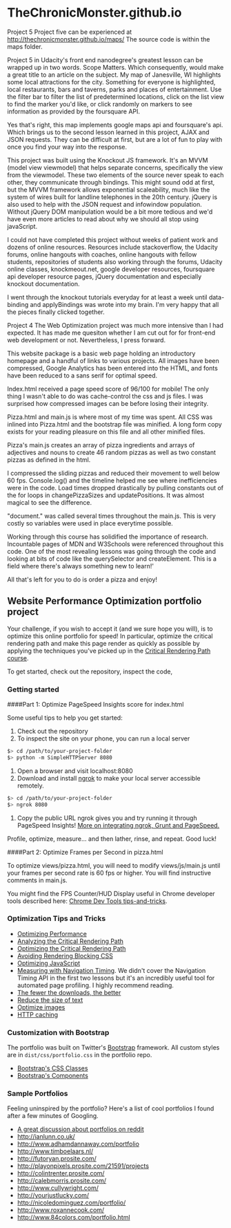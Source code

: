 # TheChronicMonster.github.io

Project 5
Project five can be experienced at http://thechronicmonster.github.io/maps/
The source code is within the maps folder.

Project 5 in Udacity's front end nanodegree's greatest lesson can be wrapped up in two words. Scope Matters.
Which consequently, would make a great title to an article on the subject. My map of Janesville, WI highlights some local attractions for the city. Something for everyone is highlighted, local restaurants, bars and taverns, parks and places of entertainment. Use the filter bar to filter the list of predetermined locations, click on the list view to find the marker you'd like, or click randomly on markers to see information as provided by the foursquare API.

Yes that's right, this map implements google maps api and foursquare's api. Which brings us to the second lesson learned in this project, AJAX and JSON requests. They can be difficult at first, but are a lot of fun to play with once you find your way into the response.

This project was built using the Knockout JS framework. It's an MVVM (model view viewmodel) that helps separate concerns, specifically the view from the viewmodel. These two elements of the source never speak to each other, they communicate through bindings. This might sound odd at first, but the MVVM framework allows exponential scaleability, much like the system of wires built for landline telephones in the 20th century. jQuery is also used to help with the JSON request and infowindow population. Without jQuery DOM manipulation would be a bit more tedious and we'd have even more articles to read about why we should all stop using javaScript.

I could not have completed this project without weeks of patient work and dozens of online resources. Resources include stackoverflow, the Udacity forums, online hangouts with coaches, online hangouts with fellow students, repositories of students also working through the forums, Udacity online classes, knockmeout.net, google developer resources, foursquare api developer resource pages, jQuery documentation and especially knockout documentation.

I went through the knockout tutorials everyday for at least a week until data-binding and applyBindings was wrote into my brain. I'm very happy that all the pieces finally clicked together.

Project 4
The Web Optimization project was much more intensive than I had expected. It has made me quesiton whether I am cut out for for front-end web development or not. Nevertheless, I press forward.

This website package is a basic web page holding an introductory homepage and a handful of links to various projects. All images have been compressed, Google Analytics has been entered into the HTML, and fonts have been reduced to a sans serif for optimal speed. 

Index.html received a page speed score of 96/100 for mobile! The only thing I wasn't able to do was cache-control the css and js files. I was surprised how compressed images can be before losing their integrity. 

Pizza.html and main.js is where most of my time was spent. All CSS was inlined into Pizza.html and the bootstrap file was minified. A long form copy exists for your reading pleasure on this file and all other minified files.

Pizza's main.js creates an array of pizza ingredients and arrays of adjectives and nouns to create 46 random pizzas as well as two constant pizzas as defined in the html. 

I compressed the sliding pizzas and reduced their movement to well below 60 fps. Console.log() and the timeline helped me see where inefficiencies were in the code. Load times dropped drastically by pulling constants out of the for loops in changePizzaSizes and updatePositions. It was almost magical to see the difference.

"document." was called several times throughout the main.js. This is very costly so variables were used in place everytime possible.

Working through this course has solidified the importance of research. Incountable pages of MDN and W3Schools were referenced throughout this code. One of the most revealing lessons was going through the code and looking at bits of code like the querySelector and createElement. This is a field where there's always something new to learn!'

All that's left for you to do is order a pizza and enjoy!



## Website Performance Optimization portfolio project

Your challenge, if you wish to accept it (and we sure hope you will), is to optimize this online portfolio for speed! In particular, optimize the critical rendering path and make this page render as quickly as possible by applying the techniques you've picked up in the [Critical Rendering Path course](https://www.udacity.com/course/ud884).

To get started, check out the repository, inspect the code,

### Getting started

####Part 1: Optimize PageSpeed Insights score for index.html

Some useful tips to help you get started:

1. Check out the repository
1. To inspect the site on your phone, you can run a local server

  ```bash
  $> cd /path/to/your-project-folder
  $> python -m SimpleHTTPServer 8080
  ```

1. Open a browser and visit localhost:8080
1. Download and install [ngrok](https://ngrok.com/) to make your local server accessible remotely.

  ``` bash
  $> cd /path/to/your-project-folder
  $> ngrok 8080
  ```

1. Copy the public URL ngrok gives you and try running it through PageSpeed Insights! [More on integrating ngrok, Grunt and PageSpeed.](http://www.jamescryer.com/2014/06/12/grunt-pagespeed-and-ngrok-locally-testing/)

Profile, optimize, measure... and then lather, rinse, and repeat. Good luck!

####Part 2: Optimize Frames per Second in pizza.html

To optimize views/pizza.html, you will need to modify views/js/main.js until your frames per second rate is 60 fps or higher. You will find instructive comments in main.js. 

You might find the FPS Counter/HUD Display useful in Chrome developer tools described here: [Chrome Dev Tools tips-and-tricks](https://developer.chrome.com/devtools/docs/tips-and-tricks).

### Optimization Tips and Tricks
* [Optimizing Performance](https://developers.google.com/web/fundamentals/performance/ "web performance")
* [Analyzing the Critical Rendering Path](https://developers.google.com/web/fundamentals/performance/critical-rendering-path/analyzing-crp.html "analyzing crp")
* [Optimizing the Critical Rendering Path](https://developers.google.com/web/fundamentals/performance/critical-rendering-path/optimizing-critical-rendering-path.html "optimize the crp!")
* [Avoiding Rendering Blocking CSS](https://developers.google.com/web/fundamentals/performance/critical-rendering-path/render-blocking-css.html "render blocking css")
* [Optimizing JavaScript](https://developers.google.com/web/fundamentals/performance/critical-rendering-path/adding-interactivity-with-javascript.html "javascript")
* [Measuring with Navigation Timing](https://developers.google.com/web/fundamentals/performance/critical-rendering-path/measure-crp.html "nav timing api"). We didn't cover the Navigation Timing API in the first two lessons but it's an incredibly useful tool for automated page profiling. I highly recommend reading.
* <a href="https://developers.google.com/web/fundamentals/performance/optimizing-content-efficiency/eliminate-downloads.html">The fewer the downloads, the better</a>
* <a href="https://developers.google.com/web/fundamentals/performance/optimizing-content-efficiency/optimize-encoding-and-transfer.html">Reduce the size of text</a>
* <a href="https://developers.google.com/web/fundamentals/performance/optimizing-content-efficiency/image-optimization.html">Optimize images</a>
* <a href="https://developers.google.com/web/fundamentals/performance/optimizing-content-efficiency/http-caching.html">HTTP caching</a>

### Customization with Bootstrap
The portfolio was built on Twitter's <a href="http://getbootstrap.com/">Bootstrap</a> framework. All custom styles are in `dist/css/portfolio.css` in the portfolio repo.

* <a href="http://getbootstrap.com/css/">Bootstrap's CSS Classes</a>
* <a href="http://getbootstrap.com/components/">Bootstrap's Components</a>

### Sample Portfolios

Feeling uninspired by the portfolio? Here's a list of cool portfolios I found after a few minutes of Googling.

* <a href="http://www.reddit.com/r/webdev/comments/280qkr/would_anybody_like_to_post_their_portfolio_site/">A great discussion about portfolios on reddit</a>
* <a href="http://ianlunn.co.uk/">http://ianlunn.co.uk/</a>
* <a href="http://www.adhamdannaway.com/portfolio">http://www.adhamdannaway.com/portfolio</a>
* <a href="http://www.timboelaars.nl/">http://www.timboelaars.nl/</a>
* <a href="http://futoryan.prosite.com/">http://futoryan.prosite.com/</a>
* <a href="http://playonpixels.prosite.com/21591/projects">http://playonpixels.prosite.com/21591/projects</a>
* <a href="http://colintrenter.prosite.com/">http://colintrenter.prosite.com/</a>
* <a href="http://calebmorris.prosite.com/">http://calebmorris.prosite.com/</a>
* <a href="http://www.cullywright.com/">http://www.cullywright.com/</a>
* <a href="http://yourjustlucky.com/">http://yourjustlucky.com/</a>
* <a href="http://nicoledominguez.com/portfolio/">http://nicoledominguez.com/portfolio/</a>
* <a href="http://www.roxannecook.com/">http://www.roxannecook.com/</a>
* <a href="http://www.84colors.com/portfolio.html">http://www.84colors.com/portfolio.html</a>
